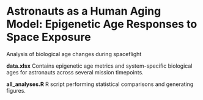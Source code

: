 # Astronauts as a Human Aging Model: Epigenetic Age Responses to Space Exposure
Analysis of biological age changes during spaceflight

**data.xlsx**
Contains epigenetic age metrics and system-specific biological ages for astronauts across several mission timepoints.

**all_analyses.R**
R script performing statistical comparisons and generating figures.
